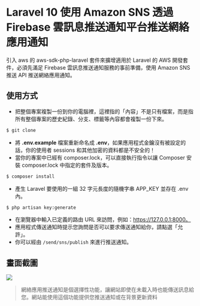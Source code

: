 # Laravel 10 使用 Amazon SNS 透過 Firebase 雲訊息推送通知平台推送網絡應用通知

引入 aws 的 aws-sdk-php-laravel 套件來擴增適用於 Laravel 的 AWS 開發套件，必須先滿足 Firebase 雲訊息推送通知服務的事前準備，使用 Amazon SNS 推送 API 推送網絡應用通知。

## 使用方式
- 把整個專案複製一份到你的電腦裡，這裡指的「內容」不是只有檔案，而是指所有整個專案的歷史紀錄、分支、標籤等內容都會複製一份下來。
```sh
$ git clone
```
- 將 __.env.example__ 檔案重新命名成 __.env__，如果應用程式金鑰沒有被設定的話，你的使用者 sessions 和其他加密的資料都是不安全的！
- 當你的專案中已經有 composer.lock，可以直接執行指令以讓 Composer 安裝 composer.lock 中指定的套件及版本。
```sh
$ composer install
```
- 產生 Laravel 要使用的一組 32 字元長度的隨機字串 APP_KEY 並存在 .env 內。
```sh
$ php artisan key:generate
```
- 在瀏覽器中輸入已定義的路由 URL 來訪問，例如：https://127.0.0.1:8000。
- 應用程式傳送通知時提示您詢問是否可以要求傳送通知給你，請點選「允許」。
- 你可以經由 `/send/sns/publish` 來進行推送通知。

## 畫面截圖
![](https://i.imgur.com/VRZp0rh.png)
> 網絡應用推送通知是個選擇性功能，讓網站即使在未載入時也能傳送訊息給您。網站能使用這個功能提供您推送通知或在背景更新資料
